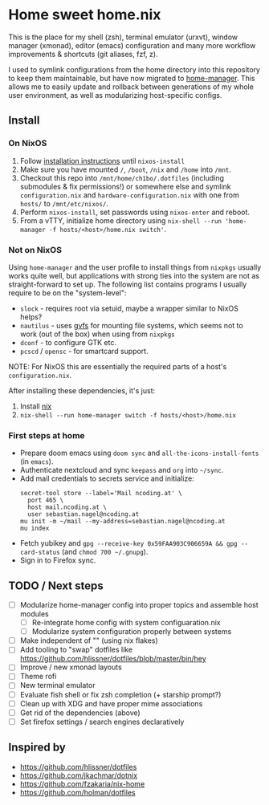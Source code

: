 # Home sweet home.nix

This is the place for my shell (zsh), terminal emulator (urxvt), window manager
(xmonad), editor (emacs) configuration and many more workflow improvements &
shortcuts (git aliases, fzf, z).

I used to symlink configurations from the home directory into this repository to
keep them maintainable, but have now migrated to
[home-manager](https://github.com/nix-community/home-manager). This allows me to
easily update and rollback between generations of my whole user environment, as
well as modularizing host-specific configs.

## Install

### On NixOS

1. Follow [installation instructions](https://nixos.org/manual/nixos/stable/index.html#sec-installation-installing) until `nixos-install`
2. Make sure you have mounted `/`, `/boot`, `/nix` and `/home` into `/mnt`.
3. Checkout this repo into `/mnt/home/ch1bo/.dotfiles` (including submodules &
   fix permissions!) or somewhere else and symlink `configuration.nix` and
   `hardware-configuration.nix` with one from `hosts/` to `/mnt/etc/nixos/`.
4. Perform `nixos-install`, set passwords using `nixos-enter` and reboot.
5. From a vTTY, initialize home directory using `nix-shell --run 'home-manager -f hosts/<host>/home.nix switch'`.

### Not on NixOS

Using `home-manager` and the user profile to install things from `nixpkgs`
usually works quite well, but applications with strong ties into the system are
not as straight-forward to set up. The following list contains programs I
usually require to be on the "system-level":

* `slock` - requires root via setuid, maybe a wrapper similar to NixOS helps?
* `nautilus` - uses
  [gvfs](https://wiki.archlinux.org/index.php/File_manager_functionality#Mounting)
  for mounting file systems, which seems not to work (out of the box) when using
  from `nixpkgs`
* `dconf` - to configure GTK etc.
* `pcscd` / `opensc` - for smartcard support.

NOTE: For NixOS this are essentially the required parts of a host's
`configuration.nix`.

After installing these dependencies, it's just:

1. Install [nix](https://nixos.org/download.html)
2. `nix-shell --run home-manager switch -f hosts/<host>/home.nix`

### First steps at home

- Prepare doom emacs using `doom sync` and `all-the-icons-install-fonts` (in `emacs`).
- Authenticate nextcloud and sync `keepass` and `org` into `~/sync`.
- Add mail credentials to secrets service and initialize:
  ```
  secret-tool store --label='Mail ncoding.at' \
    port 465 \
    host mail.ncoding.at \
    user sebastian.nagel@ncoding.at
  mu init -m ~/mail --my-address=sebastian.nagel@ncoding.at
  mu index
  ```
- Fetch yubikey and `gpg --receive-key 0x59FAA903C906659A && gpg --card-status` (and `chmod 700 ~/.gnupg`).
- Sign in to Firefox sync.

## TODO / Next steps

- [ ] Modularize home-manager config into proper topics and assemble host modules
  + [ ] Re-integrate home config with system configuaration.nix
  + [ ] Modularize system configuration properly between systems
- [ ] Make independent of "<nixpkgs>" (using nix flakes)
- [ ] Add tooling to "swap" dotfiles like https://github.com/hlissner/dotfiles/blob/master/bin/hey
- [ ] Improve / new xmonad layouts
- [ ] Theme rofi
- [ ] New terminal emulator
- [ ] Evaluate fish shell or fix zsh completion (+ starship prompt?)
- [ ] Clean up with XDG and have proper mime associations
- [ ] Get rid of the dependencies (above)
- [ ] Set firefox settings / search engines declaratively

## Inspired by

- https://github.com/hlissner/dotfiles
- https://github.com/jkachmar/dotnix
- https://github.com/fzakaria/nix-home
- https://github.com/holman/dotfiles
